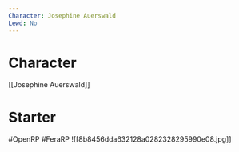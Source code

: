 ```yaml
---
Character: Josephine Auerswald
Lewd: No
---
```

# Character
[[Josephine Auerswald]]

# Starter


  

#OpenRP #FeraRP 
![[8b8456dda632128a0282328295990e08.jpg]]